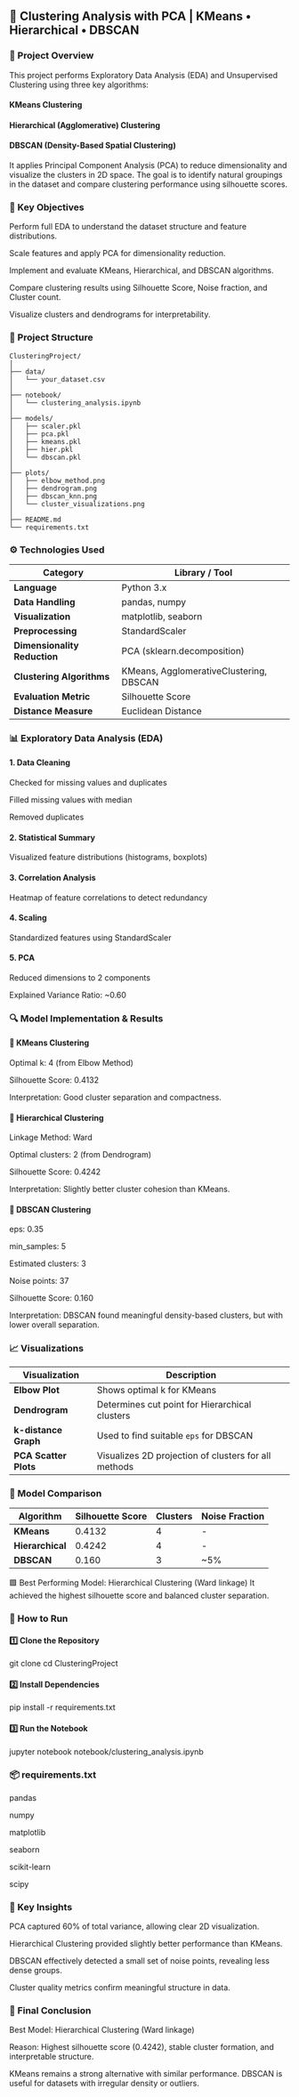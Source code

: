 ## 🧩 Clustering Analysis with PCA | KMeans • Hierarchical • DBSCAN

### 📘 Project Overview

This project performs Exploratory Data Analysis (EDA) and Unsupervised Clustering using three key algorithms:

#### KMeans Clustering

#### Hierarchical (Agglomerative) Clustering

#### DBSCAN (Density-Based Spatial Clustering)

It applies Principal Component Analysis (PCA) to reduce dimensionality and visualize the clusters in 2D space.
The goal is to identify natural groupings in the dataset and compare clustering performance using silhouette scores.

### 🧠 Key Objectives

Perform full EDA to understand the dataset structure and feature distributions.

Scale features and apply PCA for dimensionality reduction.

Implement and evaluate KMeans, Hierarchical, and DBSCAN algorithms.

Compare clustering results using Silhouette Score, Noise fraction, and Cluster count.

Visualize clusters and dendrograms for interpretability.

### 🧾 Project Structure
```
ClusteringProject/
│
├── data/
│   └── your_dataset.csv
│
├── notebook/
│   └── clustering_analysis.ipynb
│
├── models/
│   ├── scaler.pkl
│   ├── pca.pkl
│   ├── kmeans.pkl
│   ├── hier.pkl
│   └── dbscan.pkl
│
├── plots/
│   ├── elbow_method.png
│   ├── dendrogram.png
│   ├── dbscan_knn.png
│   └── cluster_visualizations.png
│
├── README.md
└── requirements.txt
```
### ⚙️ Technologies Used

| Category                     | Library / Tool                          |
| ---------------------------- | --------------------------------------- |
| **Language**                 | Python 3.x                              |
| **Data Handling**            | pandas, numpy                           |
| **Visualization**            | matplotlib, seaborn                     |
| **Preprocessing**            | StandardScaler                          |
| **Dimensionality Reduction** | PCA (sklearn.decomposition)             |
| **Clustering Algorithms**    | KMeans, AgglomerativeClustering, DBSCAN |
| **Evaluation Metric**        | Silhouette Score                        |
| **Distance Measure**         | Euclidean Distance                      |

### 📊 Exploratory Data Analysis (EDA)

#### 1. Data Cleaning

Checked for missing values and duplicates

Filled missing values with median

Removed duplicates

#### 2. Statistical Summary

Visualized feature distributions (histograms, boxplots)

#### 3. Correlation Analysis

Heatmap of feature correlations to detect redundancy

#### 4. Scaling

Standardized features using StandardScaler

#### 5. PCA

Reduced dimensions to 2 components

Explained Variance Ratio: ~0.60

### 🔍 Model Implementation & Results

#### 🔹 KMeans Clustering

Optimal k: 4 (from Elbow Method)

Silhouette Score: 0.4132

Interpretation: Good cluster separation and compactness.

#### 🔹 Hierarchical Clustering

Linkage Method: Ward

Optimal clusters: 2 (from Dendrogram)

Silhouette Score: 0.4242

Interpretation: Slightly better cluster cohesion than KMeans.

#### 🔹 DBSCAN Clustering

eps: 0.35

min_samples: 5

Estimated clusters: 3

Noise points: 37

Silhouette Score: 0.160

Interpretation: DBSCAN found meaningful density-based clusters, but with lower overall separation.

### 📈 Visualizations

| Visualization         | Description                                          |
| --------------------- | ---------------------------------------------------- |
| **Elbow Plot**        | Shows optimal k for KMeans                           |
| **Dendrogram**        | Determines cut point for Hierarchical clusters       |
| **k-distance Graph**  | Used to find suitable `eps` for DBSCAN               |
| **PCA Scatter Plots** | Visualizes 2D projection of clusters for all methods |

### 🧮 Model Comparison

| Algorithm        | Silhouette Score | Clusters | Noise Fraction |
| ---------------- | ---------------- | -------- | -------------- |
| **KMeans**       | 0.4132           | 4        | -              |
| **Hierarchical** | 0.4242           | 4        | -              |
| **DBSCAN**       | 0.160            | 3        | ~5%            |

🟩 Best Performing Model: Hierarchical Clustering (Ward linkage)
It achieved the highest silhouette score and balanced cluster separation.

### 🚀 How to Run

#### 1️⃣ Clone the Repository

git clone <your-repo-link>
cd ClusteringProject

#### 2️⃣ Install Dependencies

pip install -r requirements.txt

#### 3️⃣ Run the Notebook

jupyter notebook notebook/clustering_analysis.ipynb

### 📦 requirements.txt

pandas

numpy

matplotlib

seaborn

scikit-learn

scipy

### 📜 Key Insights

PCA captured 60% of total variance, allowing clear 2D visualization.

Hierarchical Clustering provided slightly better performance than KMeans.

DBSCAN effectively detected a small set of noise points, revealing less dense groups.

Cluster quality metrics confirm meaningful structure in data.

### 🏁 Final Conclusion

Best Model: Hierarchical Clustering (Ward linkage)

Reason: Highest silhouette score (0.4242), stable cluster formation, and interpretable structure.

KMeans remains a strong alternative with similar performance.
DBSCAN is useful for datasets with irregular density or outliers.
